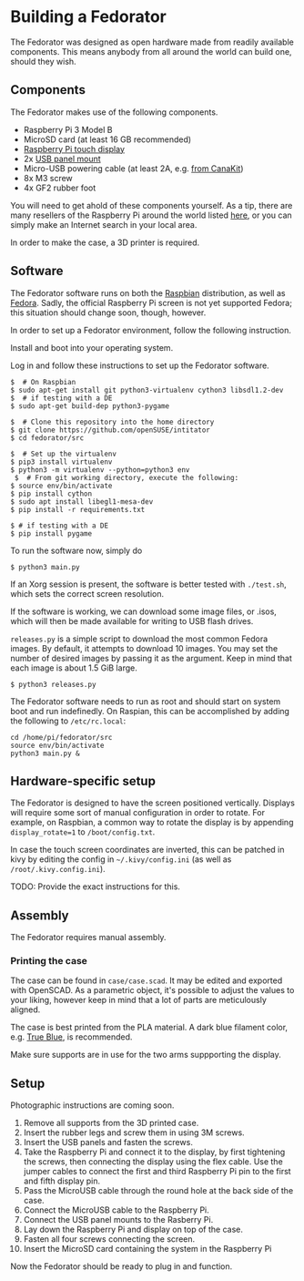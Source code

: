 # Building a Fedorator

The Fedorator was designed as open hardware made from readily available
components.  This means anybody from all around the world can build one,
should they wish.

## Components

The Fedorator makes use of the following components.

 * Raspberry Pi 3 Model B
 * MicroSD card (at least 16 GB recommended)
 * [Raspberry Pi touch display](https://www.raspberrypi.org/products/raspberry-pi-touch-display/)
 * 2x [USB panel mount](https://www.amazon.com/StarTech-com-Panel-Mount-USB-Cable/dp/B002M8RVKA)
 * Micro-USB powering cable (at least 2A, e.g. [from CanaKit](https://www.canakit.com/raspberry-pi-adapter-power-supply-2-5a.html))
 * 8x M3 screw
 * 4x GF2 rubber foot

You will need to get ahold of these components yourself.  As a tip, there
are many resellers of the Raspberry Pi around the world listed
[here](http://farnell.com/raspberrypi-consumer/approved-retailers.php), or
you can simply make an Internet search in your local area.

In order to make the case, a 3D printer is required.

## Software

The Fedorator software runs on both the [Raspbian](https://www.raspberrypi.org/downloads/raspbian/)
distribution, as well as [Fedora](https://arm.fedoraproject.org/).  Sadly, the official Raspberry Pi screen is not
yet supported Fedora; this situation should change soon, though, however.

In order to set up a Fedorator environment, follow the following instruction.

Install and boot into your operating system.

Log in and follow these instructions to set up the Fedorator software.

    
    $  # On Raspbian
    $ sudo apt-get install git python3-virtualenv cython3 libsdl1.2-dev
    $  # if testing with a DE
    $ sudo apt-get build-dep python3-pygame
     
    $  # Clone this repository into the home directory
    $ git clone https://github.com/openSUSE/intitator
    $ cd fedorator/src
     
    $  # Set up the virtualenv
    $ pip3 install virtualenv
    $ python3 -m virtualenv --python=python3 env
     $  # From git working directory, execute the following:
    $ source env/bin/activate
    $ pip install cython
    $ sudo apt install libegl1-mesa-dev
    $ pip install -r requirements.txt
     
    $ # if testing with a DE
    $ pip install pygame

To run the software now, simply do

    $ python3 main.py
    
If an Xorg session is present, the software is better tested with `./test.sh`,
which sets the correct screen resolution.

If the software is working, we can download some image files, or .isos, which
will then be made available for writing to USB flash drives.

`releases.py` is a simple script to download the most common Fedora images.
By default, it attempts to download 10 images.  You may set the number of
desired images by passing it as the argument.  Keep in mind that each image
is about 1.5 GiB large.  

    $ python3 releases.py

The Fedorator software needs to run as root and should start on system boot
and run indefinedly.  On Raspian, this can be accomplished by adding the
following to `/etc/rc.local`:
    
    cd /home/pi/fedorator/src
    source env/bin/activate
    python3 main.py &

## Hardware-specific setup

The Fedorator is designed to have the screen positioned vertically.  Displays will
require some sort of manual configuration in order to rotate.  For example, on
Raspbian, a common way to rotate the display is by appending `display_rotate=1` to
`/boot/config.txt`.

In case the touch screen coordinates are inverted, this can be patched in kivy by
editing the config in `~/.kivy/config.ini` (as well as `/root/.kivy.config.ini`).

TODO: Provide the exact instructions for this.

## Assembly

The Fedorator requires manual assembly.

### Printing the case

The case can be found in `case/case.scad`.  It may be edited and exported
with OpenSCAD.  As a parametric object, it's possible to adjust the values to
your liking, however keep in mind that a lot of parts are meticulously aligned.

The case is best printed from the PLA material.  A dark blue filament color,
e.g. [True Blue](https://www.lulzbot.com/store/filament/polylite-pla?product_filament_colors=192), is recommended.

Make sure supports are in use for the two arms suppporting the display.

## Setup

Photographic instructions are coming soon.

 1. Remove all supports from the 3D printed case.
 2. Insert the rubber legs and screw them in using 3M screws.
 3. Insert the USB panels and fasten the screws.
 4. Take the Raspberry Pi and connect it to the display, by first tightening the screws, then connecting the display using the flex cable.  Use the jumper cables to connect the first and third Raspberry Pi pin to the first and fifth display pin.
 5. Pass the MicroUSB cable through the round hole at the back side of the case.
 6. Connect the MicroUSB cable to the Raspberry Pi.
 7. Connect the USB panel mounts to the Rasberry Pi.
 8. Lay down the Raspberry Pi and display on top of the case.
 9. Fasten all four screws connecting the screen.
 10. Insert the MicroSD card containing the system in the Raspberry Pi

Now the Fedorator should be ready to plug in and function.

